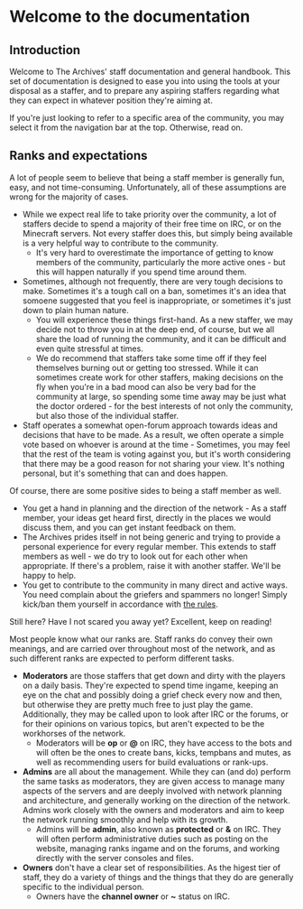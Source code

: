 # Welcome to the documentation

## Introduction

Welcome to The Archives' staff documentation and general handbook.
This set of documentation is designed to ease you into using the tools
at your disposal as a staffer, and to prepare any aspiring staffers
regarding what they can expect in whatever position they're aiming at.

If you're just looking to refer to a specific area of the community, you
may select it from the navigation bar at the top. Otherwise, read on.

## Ranks and expectations

A lot of people seem to believe that being a staff member is generally fun,
easy, and not time-consuming. Unfortunately, all of these assumptions are
wrong for the majority of cases.

* While we expect real life to take priority over the community, a lot of
  staffers decide to spend a majority of their free time on IRC, or on the
  Minecraft servers. Not every staffer does this, but simply being 
  available is a very helpful way to contribute to the community.
    * It's very hard to overestimate the importance of getting to know
      members of the community, particularly the more active ones - but
      this will happen naturally if you spend time around them.
* Sometimes, although not frequently, there are very tough decisions to make.
  Sometimes it's a tough call on a ban, sometimes it's an idea that somoene
  suggested that you feel is inappropriate, or sometimes it's just down to
  plain human nature.
    * You will experience these things first-hand. As a new staffer, we may
      decide not to throw you in at the deep end, of course, but we all share
      the load of running the community, and it can be difficult and even quite
      stressful at times.
    * We do recommend that staffers take some time off if they feel themselves
      burning out or getting too stressed. While it can sometimes create work
      for other staffers, making decisions on the fly when you're in a bad mood
      can also be very bad for the community at large, so spending some time
      away may be just what the doctor ordered - for the best interests of not
      only the community, but also those of the individual staffer.
* Staff operates a somewhat open-forum approach towards ideas and decisions that
  have to be made. As a result, we often operate a simple vote based on whoever is
  around at the time - Sometimes, you may feel that the rest of the team is voting
  against you, but it's worth considering that there may be a good reason for not
  sharing your view. It's nothing personal, but it's something that can and does
  happen.

Of course, there are some positive sides to being a staff member as well.

* You get a hand in planning and the direction of the network - As a staff member,
  your ideas get heard first, directly in the places we would discuss them, and you
  can get instant feedback on them.
* The Archives prides itself in not being generic and trying to provide a personal
  experience for every regular member. This extends to staff members as well - we
  do try to look out for each other when appropriate. If there's a problem, raise
  it with another staffer. We'll be happy to help.
* You get to contribute to the community in many direct and active ways. You need
  complain about the griefers and spammers no longer! Simply kick/ban them yourself
  in accordance with [the rules](https://archivesmc.com/rules).

Still here? Have I not scared you away yet? Excellent, keep on reading!

Most people know what our ranks are. Staff ranks do convey their own meanings, and
are carried over throughout most of the network, and as such different ranks are
expected to perform different tasks.

* **Moderators** are those staffers that get down and dirty with the players on a
  daily basis. They're expected to spend time ingame, keeping an eye on the chat
  and possibly doing a grief check every now and then, but otherwise they are
  pretty much free to just play the game. Additionally, they may be called upon
  to look after IRC or the forums, or for their opinions on various topics, but
  aren't expected to be the workhorses of the network.
    * Moderators will be **op** or **@** on IRC, they have access to the bots and
      will often be the ones to create bans, kicks, tempbans and mutes, as well as
      recommending users for build evaluations or rank-ups.
* **Admins** are all about the management. While they can (and do) perform the
  same tasks as moderators, they are given access to manage many aspects of the
  servers and are deeply involved with network planning and architecture, and
  generally working on the direction of the network. Admins work closely with the
  owners and moderators and aim to keep the network running smoothly and help
  with its growth.
    * Admins will be **admin**, also known as **protected** or **&** on IRC. 
      They will often perform administrative duties such as posting on the
      website, managing ranks ingame and on the forums, and working directly
      with the server consoles and files.
* **Owners** don't have a clear set of responsibilities. As the higest tier of
  staff, they do a variety of things and the things that they do are generally
  specific to the individual person.
    * Owners have the **channel owner** or **~** status on IRC.